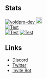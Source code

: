 ## Stats
 <a href="https://github.com/voidpro-dev"><img src="https://komarev.com/ghpvc/?username=voidpro-dev" alt="voidpro-dev" />
 <a href="http://twitter.com/voidpro_"><img height="20" src="https://img.shields.io/twitter/follow/voidpro_?label=Twitter&logo=twitter&style=flat"><br>
 [![Test](https://github-readme-stats.vercel.app/api/wakatime?username=voidpro&layout=compact)](https://wakatime.com/@voidpro)<br>
 [![Test](https://github-readme-stats.vercel.app/api/top-langs?username=voidpro-dev&layout=compact)](https://github.com/voidpro-dev)
 [![Test](https://github-profile-summary-cards.vercel.app/api/cards/profile-details?username=voidpro-dev&theme=default)](https://github.com/voidpro-dev)

## Links
 - [Discord](https://discord.gg/GqgpUKcdQp)
 - [Twitter](https://twitter.com/voidpro_)
 - [Invite Bot](https://discord.com/api/oauth2/authorize?client_id=907167351634542593&permissions=8&scope=bot%20applications.commands)
